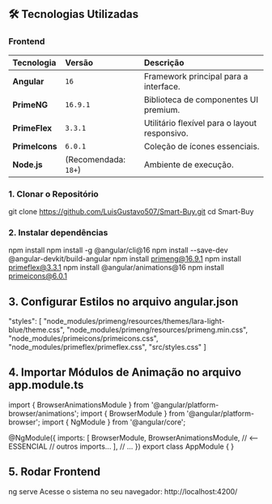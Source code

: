 ## 🛠️ Tecnologias Utilizadas
### Frontend
| Tecnologia | Versão | Descrição |
| :--- | :--- | :--- |
| **Angular** | `16` | Framework principal para a interface. |
| **PrimeNG** | `16.9.1` | Biblioteca de componentes UI premium. |
| **PrimeFlex** | `3.3.1` | Utilitário flexível para o layout responsivo. |
| **PrimeIcons** | `6.0.1` | Coleção de ícones essenciais. |
| **Node.js** | (Recomendada: `18+`) | Ambiente de execução. |

### 1. Clonar o Repositório
git clone https://github.com/LuisGustavo507/Smart-Buy.git
cd Smart-Buy

### 2. Instalar dependências
npm install
npm install -g @angular/cli@16
npm install --save-dev @angular-devkit/build-angular
npm install primeng@16.9.1
npm install primeflex@3.3.1
npm install @angular/animations@16
npm install primeicons@6.0.1

## 3. Configurar Estilos no arquivo angular.json
"styles": [
  "node_modules/primeng/resources/themes/lara-light-blue/theme.css",
  "node_modules/primeng/resources/primeng.min.css",
  "node_modules/primeicons/primeicons.css",
  "node_modules/primeflex/primeflex.css",
  "src/styles.css"
]

## 4. Importar Módulos de Animação no arquivo app.module.ts
import { BrowserAnimationsModule } from '@angular/platform-browser/animations';
import { BrowserModule } from '@angular/platform-browser';
import { NgModule } from '@angular/core';

@NgModule({
  imports: [
    BrowserModule,
    BrowserAnimationsModule, // <-- ESSENCIAL
    // outros imports...
  ],
  // ...
})
export class AppModule { }

## 5. Rodar Frontend
ng serve
Acesse o sistema no seu navegador: http://localhost:4200/
